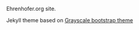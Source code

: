 Ehrenhofer.org site.

Jekyll theme based on [Grayscale bootstrap theme ](http://ironsummitmedia.github.io/startbootstrap-grayscale/)
